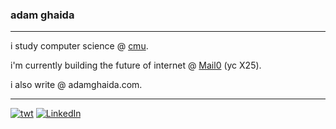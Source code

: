 
### adam ghaida
---

i study computer science @ [cmu](https://cs.cmu.edu).

i'm currently building the future of internet @ [Mail0](https://0.email) (yc X25).

i also write @ adamghaida.com.

---
[![twt](https://img.shields.io/badge/twt-@adamghaida-0A66C2?style=flat&logo=x)](https://x.com/adamghaida) [![LinkedIn](https://img.shields.io/badge/LinkedIn-@adamghaida-0A66C2?style=flat&logo=linkedin)](https://linkedin.com/in/adamghaida)
